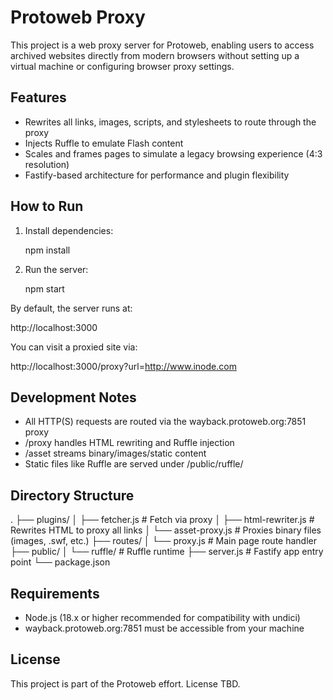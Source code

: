 # Protoweb Proxy

This project is a web proxy server for Protoweb, enabling users to access archived websites directly from modern browsers without setting up a virtual machine or configuring browser proxy settings.

## Features

- Rewrites all links, images, scripts, and stylesheets to route through the proxy
- Injects Ruffle to emulate Flash content
- Scales and frames pages to simulate a legacy browsing experience (4:3 resolution)
- Fastify-based architecture for performance and plugin flexibility

## How to Run

1. Install dependencies:

   npm install

2. Run the server:

   npm start

By default, the server runs at:

http://localhost:3000

You can visit a proxied site via:

http://localhost:3000/proxy?url=http://www.inode.com

## Development Notes

- All HTTP(S) requests are routed via the wayback.protoweb.org:7851 proxy
- /proxy handles HTML rewriting and Ruffle injection
- /asset streams binary/images/static content
- Static files like Ruffle are served under /public/ruffle/

## Directory Structure

.
├── plugins/
│   ├── fetcher.js          # Fetch via proxy
│   ├── html-rewriter.js    # Rewrites HTML to proxy all links
│   └── asset-proxy.js      # Proxies binary files (images, .swf, etc.)
├── routes/
│   └── proxy.js            # Main page route handler
├── public/
│   └── ruffle/             # Ruffle runtime
├── server.js               # Fastify app entry point
└── package.json

## Requirements

- Node.js (18.x or higher recommended for compatibility with undici)
- wayback.protoweb.org:7851 must be accessible from your machine

## License

This project is part of the Protoweb effort. License TBD.
